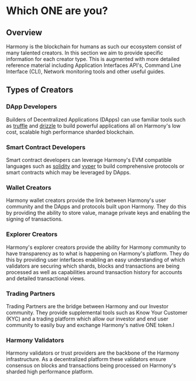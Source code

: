 # Which ONE are you?

## Overview

Harmony is the blockchain for humans as such our ecosystem consist of many talented creators. In this section we aim to provide specific information for each creator type. This is augmented with more detailed reference material including Application Interfaces API's, Command Line Interface \(CLI\), Network monitoring tools and other useful guides.

## Types of Creators

### DApp Developers

Builders of Decentralized Applications \(DApps\) can use familiar tools such as [truffle](https://www.trufflesuite.com/truffle) and [drizzle](https://www.trufflesuite.com/drizzle) to build powerful applications all on Harmony's low cost, scalable high performance sharded blockchain.

### Smart Contract Developers

Smart contract developers can leverage Harmony's EVM compatible languages such as [solidity](https://solidity.readthedocs.io/en/v0.4.24/) and [vyper](https://vyper.readthedocs.io/en/latest/) to build comprehensive protocols or smart contracts which may be leveraged by DApps.

### Wallet Creators

Harmony wallet creators provide the link between Harmony's user community and the DApps and protocols built upon Harmony. They do this by providing the ability to store value, manage private keys and enabling the signing of transactions.

### Explorer Creators

Harmony's explorer creators provide the ability for Harmony community to have transparency as to what is happening on Harmony's platform. They do this by providing user interfaces enabling an easy understanding of which validators are securing which shards, blocks and transactions are being processed as well as capabilities around transaction history for accounts and detailed transactional views.

### Trading Partners

Trading Partners are the bridge between Harmony and our Investor community. They provide supplemental tools such as Know Your Customer \(KYC\) and a trading platform which allow our investor and end user community to easily buy and exchange Harmony's native ONE token.l

### Harmony Validators

Harmony validators or trust providers are the backbone of the Harmony infrastructure. As a decentralized platform these validators ensure consensus on blocks and transactions being processed on Harmony's sharded high performance platform.

